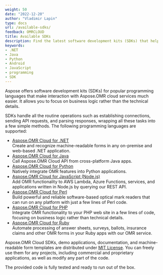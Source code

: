 ```yaml
---
weight: 50
date: "2022-12-20"
author: "Vladimir Lapin"
type: docs
url: /available-sdks/
feedback: OMRCLOUD
title: Available SDKs
description: Find the latest software development kits (SDKs) that help you easily integrate Aspose.OMR Cloud into your applications.
keywords:
- .NET
- Java
- Python
- Android
- JavaScript
- programming
- SDK
---
```


Aspose offers software development kits (SDKs) for popular programming languages that make interaction with Aspose.OMR cloud services much easier. It allows you to focus on business logic rather than the technical details.

SDKs handle all the routine operations such as establishing connections, sending API requests, and parsing responses, wrapping all these tasks into a few simple methods. The following programming languages are supported:

- [Aspose.OMR Cloud for .NET](https://github.com/aspose-omr-cloud/aspose-omr-cloud-dotnet)  
  Create and recognize machine-readable forms in any on-premise and web-based .NET application.
- [Aspose.OMR Cloud for Java](https://github.com/aspose-omr-cloud/aspose-omr-cloud-java)  
  Call Aspose.OMR Cloud API from cross-platform Java apps.
- [Aspose.OMR Cloud for Python](https://github.com/aspose-omr-cloud/aspose-omr-cloud-python)  
  Natively integrate OMR features into Python applications.
- [Aspose.OMR Cloud for JavaScript (Node.js)](https://github.com/aspose-omr-cloud/aspose-omr-cloud-nodejs)  
  Add OMR functionality to AWS Lambda, Azure Functions, services, and applications written in Node.js by querying our REST API.
- [Aspose.OMR Cloud for Perl](https://github.com/aspose-omr-cloud/aspose-omr-cloud-perl)  
  Build powerful and reliable software-based optical mark readers that can run on any platform with just a few lines of Perl code.
- [Aspose.OMR Cloud for PHP](https://github.com/aspose-omr-cloud/aspose-omr-cloud-php)  
  Integrate OMR functionality to your PHP web site in a few lines of code, focusing on business logic rather than technical details.
- [Aspose.OMR Cloud for Ruby](https://github.com/aspose-omr-cloud/aspose-omr-cloud-ruby)  
  Automate processing of answer sheets, surveys, ballots, insurance claims and other OMR forms in your Ruby apps with our OMR service.

Aspose.OMR Cloud SDKs, demo applications, documentation, and machine-readable form templates are distributed under [MIT License](https://opensource.org/licenses/MIT). You can freely use them for any projects, including commercial and proprietary applications, as well as modify any part of the code.

The provided code is fully tested and ready to run out of the box.
